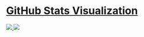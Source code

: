 # [GitHub Stats Visualization](https://github.com/jstrieb/github-stats)

<!--
https://github.community/t/support-theme-context-for-images-in-light-vs-dark-mode/147981/84
# [GitHub Stats Visualization](https://github.com/jstrieb/github-stats)
<a href="https://github.com/jstrieb/github-stats">
<img src="https://raw.githubusercontent.com/Pushpakumar02/Pushpakumar02/master/generated/overview.svg#gh-dark-mode-only" />
<img src="https://raw.githubusercontent.com/Pushpakumar02/Pushpakumar02/master/generated/languages.svg#gh-dark-mode-only" />
</a>

-->
<a href="https://github.com/jstrieb/github-stats">
<img src="https://github.com/pushpakumarbalan/github-stats/blob/master/generated/overview.svg#gh-dark-mode-only" />
<img src="https://github.com/pushpakumarbalan/github-stats/blob/master/generated/languages.svg#gh-dark-mode-only" />
</a>

